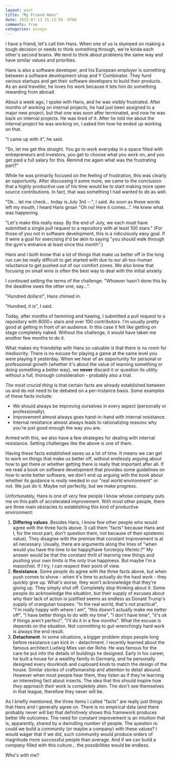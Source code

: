 ```yaml
---
layout: post
title: "My Friend Hans"
date: 2015-07-12 15:13:59 -0700
comments: true
categories: essays
---
```


I have a friend, let's call him Hans. When one of us is stumped on making a tough decision or needs to think something through, we're kinda each other's second brains. We tend to think about problems the same way and have similar values and priorities.

Hans is also a software developer, and his European employer is something between a software development shop and Y Combinator. They fund various startups and get their software developers to build their products. As an avid traveller, he loves his work because it lets him do something rewarding from abroad.

<!-- More -->

About a week ago, I spoke with Hans, and he was visibly frustrated. After months of working on internal projects, he had just been assigned to a major new project, but that one was soon after terminated, and now he was back on internal projects. He was tired of it. After he told me about the internal project he was working on, I asked him how he ended up working on that.

"I came up with it", he said.

"So, let me get this straight. You go to work everyday in a space filled with entrepreneurs and investors, you get to choose what you work on, and you get paid a full salary for this. Remind me again what was the frustrating part?"

While he was primarily focused on the feeling of frustration, this was clearly an opportunity. After discussing it some more, we came to the conclusion that a highly productive use of his time would be to start making more open source contributions. In fact, that was something I had wanted to do as well.

"Ok... let me check... today is July 3rd --", I said. As soon as these words left my mouth, I heard Hans groan "Oh no! Here it comes...". He knew what was happening.

"Let's make this really easy. By the end of July, we each must have submitted a single pull request to a repository with at least 100 stars." (For those of you not in software development, this is a ridiculously easy goal. If it were a goal for exercising it'd be akin to saying "you should walk through the gym's entrance at least once this month".)

Hans and I both know that a lot of things that make us better off in the long run can be really difficult to get started with due to our all-too-human reluctance to get pushed out of our comfort zones. We also know that focusing on small wins is often the best way to deal with the initial anxiety.

I continued setting the terms of the challenge: "Whoever hasn't done this by the deadline owes the other one, say...".

"Hundred dollars!", Hans chimed in.

"Hundred, it is", I said.

Today, after months of hemming and hawing, I submitted a pull request to a repository with 8000+ stars and over 100 contributors. I'm usually pretty good at getting in front of an audience. In this case it felt like getting on stage completely naked. Without the challenge, it would have taken me another few months to do it.

What makes my friendship with Hans so valuable is that there is no room for mediocrity. There is no excuse for playing a game at the same level you were playing it yesterday. When we hear of an opportunity for personal or professional growth (whether it's about the value of learning something or doing something a better way), we **never** discard it or question its utility without a full, thorough consideration - probably also a trial.

*The most crucial thing* is that certain facts are already established between us and do not need to be debated on a per-instance basis. Some examples of these facts include:

- We should always be improving ourselves in every aspect (personally or professionally).
- Improvement almost always goes hand-in-hand with internal resistance.
- Internal resistance almost always leads to rationalizing reasons why you're just good enough the way you are.

Armed with this, we also have a few strategies for dealing with internal resistance. Setting challenges like the above is one of them.

Having these facts established saves us a lot of time. It means we can get to work on things that make us better off, without endlessly arguing about how to get there or whether getting there is really that important after all. If we read a book on software development that provides some guidelines on how to write better software, we don't end up arguing with the book about whether its guidance is *really* needed in our "real world environment" or not. We just do it. Maybe not perfectly, but we make progress.

Unfortunately, Hans is one of *very* few people I know whose company puts me on this path of accelerated improvement. With most other people, there are three main obstacles to establishing this kind of productive environment:

1. **Differing values**. Besides Hans, I know few other people who would agree with the three facts above. (I call them "facts" because Hans and I, for the most part, don't question them, not because of their epistemic value). They disagree with the premise that constant improvement is at all necessary. Usually, there are arguments along the lines of "when would you have the time to be happy/have fun/enjoy life/etc.?" My answer would be that the constant thrill of learning new things and pushing your own limits *is* the only true happiness. But maybe I'm a masochist. If I try, I can respect their point of view.
2. **Resistance**. Some people do agree with the three facts above, but when push comes to shove - when it's time to actually do the hard work - they quickly give up. What's worse, they won't acknowledge that they're giving up. They simply shut off. Completely stop thinking about it. Some people do acknowledge the situation, but their supply of excuses about why their lack of action is justified seems as endless as Donald Trump's supply of orangutan toupees: "In the real world, that's not practical", "I'm really happy with where I am", "this doesn't actually make me better off", "I have better things to do with my time", "I don't have time", "it's ok if things aren't perfect", "I'll do it in a few months". What the excuse is depends on the situation. Not committing to gut-wrenchingly hard work is always the end result.
3. **Detachment**. In some situations, a bigger problem stops people long before resistance can kick in - detachment. I recently learned about the famous architect Ludwig Mies van der Rohe. He was famous for the care he put into the details of buildings he designed. Early in his career, he built a house for a wealthy family in Germany, and he personally designed every doorknob and cupboard knob to match the design of the house. Similar stories of craftsmanship and attention to detail abound. However when most people hear them, they listen as if they're learning an interesting fact about insects. The idea that this should inspire how *they* approach *their* work is completely alien. The don't see themselves in that league, therefore they never will be.

As I briefly mentioned, the three items I called "facts" are really just things that Hans and I generally agree on. There is no empirical data (and there probably never will be) that definitively shows this framework produces better life outcomes. The need for constant improvement is an intuition that is, apparently, shared by a dwindling number of people. The question is: could we build a community (or maybe a company) with these values? I would wager that if we did, such community would produce orders of magnitude more successful people than average. And if we can build a *company* filled with this culture... the possibilities would be endless.

Who's with me?
